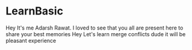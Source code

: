 # LearnBasic


Hey It's me Adarsh Rawat. I loved to see that you all are present here to share your best memories
Hey Let's learn merge conflicts dude it will be pleasant experience
